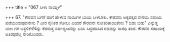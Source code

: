 +++
title = "067 ಸೀಳು ನಾಯ್ಗಳ"

+++
67. "ಕೌರವನ ಬಗೆಗೆ ಹಾಗೆ ಹೇಳುವ ನಾಯಿಗಳ ಬಾಯಿ ಸೀಳಬೇಕು. ಕೌರವನು ಅಕ್ಕಪಕ್ಕದ ಸೇನೆಯ ಸಹಾಯ ಪಡೆಯುವಂಥವನೇನು ? ವೀರ ಸೈನಿಕರ  ಸೋಲು ಎಂದರೆ ಕೌರವನೇ ಸೋತಂತಾಯಿತೇನು ? ಬಿಡು ಬಿಡು" ಎನ್ನುತ್ತ ಬಾಣ ಗಳ ಬತ್ತಳಿಕೆಗ¼ನ್ನು ಕೆದರುತ್ತ ಸರ್ಪಧ್ವಜವನ್ನು ಏರಿಸಿ ಸಿದ್ಧಪಡಿಸಿದ ರಥವನ್ನು ಸಾರಥಿ ತಂದ. ಕೌರವನ ಸಹಾಯಕ್ಕೆ ಅತಿರಥರೆಲ್ಲ ಸೇರಿಕೊಂಡರು.